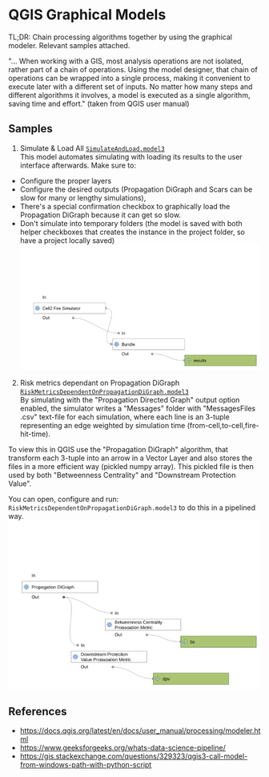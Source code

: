 # QGIS Graphical Models

TL;DR: Chain processing algorithms together by using the graphical modeler. Relevant samples attached.

"... When working with a GIS, most analysis operations are not isolated, rather part of a chain of operations. Using the model designer, that chain of operations can be wrapped into a single process, making it convenient to execute later with a different set of inputs. No matter how many steps and different algorithms it involves, a model is executed as a single algorithm, saving time and effort." (taken from QGIS user manual)  

## Samples
1. Simulate & Load All [`SimulateAndLoad.model3`](https://raw.githubusercontent.com/fire2a/fire-analytics-qgis-processing-toolbox-plugin/DiGraphMetricsModelerConnect/graphical_models/SimulateAndLoad.model3)  
This model automates simulating with loading its results to the user interface afterwards. Make sure to:
- Configure the proper layers
- Configure the desired outputs (Propagation DiGraph and Scars can be slow for many or lengthy simulations), 
- There's a special confirmation checkbox to graphically load the Propagation DiGraph because it can get so slow.
- Don't simulate into temporary folders (the model is saved with both helper checkboxes that creates the instance in the project folder, so have a project locally saved)  
![simulation](./SimulateAndLoad.png)

2. Risk metrics dependant on Propagation DiGraph [`RiskMetricsDependentOnPropagationDiGraph.model3`](https://raw.githubusercontent.com/fire2a/fire-analytics-qgis-processing-toolbox-plugin/DiGraphMetricsModelerConnect/graphical_models/RiskMetricsDependentOnPropagationDiGraph.model3)  
By simulating with the "Propagation Directed Graph" output option enabled, the simulator writes a "Messages" folder with "MessagesFiles .csv" text-file for each simulation, where each line is an 3-tuple representing an edge weighted by simulation time (from-cell,to-cell,fire-hit-time).

To view this in QGIS use the "Propagation DiGraph" algorithm, that transform each 3-tuple into an arrow in a Vector Layer and also stores the files in a more efficient way (pickled numpy array). This pickled file is then used by both "Betweenness Centrality" and "Downstream Protection Value".  

You can open, configure and run: `RiskMetricsDependentOnPropagationDiGraph.model3` to do this in a pipelined way.  
![risk](./RiskMetricsDependentOnPropagationDiGraph.png)

## References
- https://docs.qgis.org/latest/en/docs/user_manual/processing/modeler.html
- https://www.geeksforgeeks.org/whats-data-science-pipeline/
- https://gis.stackexchange.com/questions/329323/qgis3-call-model-from-windows-path-with-python-script
